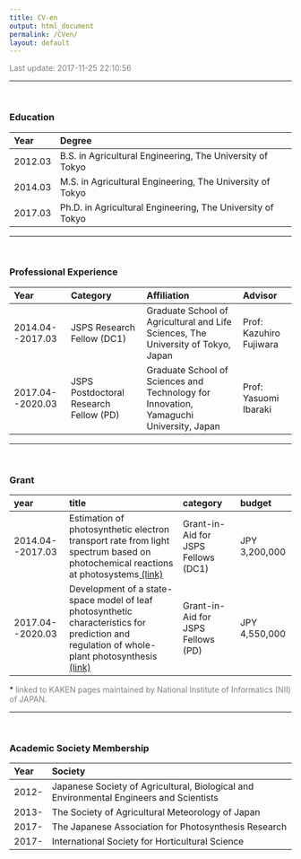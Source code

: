```yaml
---
title: CV-en
output: html_document
permalink: /CVen/
layout: default
---
```


<FONT color="grey">Last update: 2017-11-25 22:10:56  </FONT><br>

------



<!-- ### Expertise -->
<!-- ```{r Expertise, echo = F} -->

<!-- ``` -->

<!-- ------ -->

<!-- ### Research Areas -->
<!-- ```{r Research_Areas, echo = F} -->

<!-- ``` -->

<br>

### Education

|Year    |Degree                                                     |
|:-------|:----------------------------------------------------------|
|2012.03 |B.S. in Agricultural Engineering, The University of Tokyo  |
|2014.03 |M.S. in Agricultural Engineering, The University of Tokyo  |
|2017.03 |Ph.D. in Agricultural Engineering, The University of Tokyo |

------

<br>

### Professional Experience

|Year             |Category                               |Affiliation                                                                            |Advisor                 |
|:----------------|:--------------------------------------|:--------------------------------------------------------------------------------------|:-----------------------|
|2014.04--2017.03 |JSPS Research Fellow (DC1)             |Graduate School of Agricultural and Life Sciences, The University of Tokyo, Japan      |Prof: Kazuhiro Fujiwara |
|2017.04--2020.03 |JSPS Postdoctoral Research Fellow (PD) |Graduate School of Sciences and Technology for Innovation, Yamaguchi University, Japan |Prof: Yasuomi Ibaraki   |

------

<br>

### Grant

|year             |title                                                                                                                                                                                                                                   |category                            |budget        |
|:----------------|:---------------------------------------------------------------------------------------------------------------------------------------------------------------------------------------------------------------------------------------|:-----------------------------------|:-------------|
|2014.04--2017.03 |Estimation of photosynthetic electron transport rate from light spectrum based on photochemical reactions at photosystems<a href = 'https://kaken.nii.ac.jp/en/grant/KAKENHI-PROJECT-14J09372/' target='_blank'> (link)</a>             |Grant-in-Aid for JSPS Fellows (DC1) |JPY 3,200,000 |
|2017.04--2020.03 |Development of a state-space model of leaf photosynthetic characteristics for prediction and regulation of whole-plant photosynthesis<a href = 'https://kaken.nii.ac.jp/en/grant/KAKENHI-PROJECT-17J04736/' target='_blank'> (link)</a> |Grant-in-Aid for JSPS Fellows (PD)  |JPY 4,550,000 |

\* <FONT color="grey">linked to KAKEN pages maintained by National Institute of Informatics (NII) of JAPAN.</FONT>

------

<br>

### Academic Society Membership

|Year  |Society                                                                                 |
|:-----|:---------------------------------------------------------------------------------------|
|2012- |Japanese Society of Agricultural, Biological and Environmental Engineers and Scientists |
|2013- |The Society of Agricultural Meteorology of Japan                                        |
|2017- |The Japanese Association for Photosynthesis Research                                    |
|2017- |International Society for Horticultural Science                                         |

